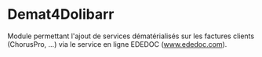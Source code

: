 Demat4Dolibarr
========================
Module permettant l'ajout de services dématérialisés sur les factures clients (ChorusPro, ...) via le service en ligne EDEDOC (www.ededoc.com).
